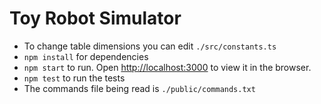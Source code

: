 # Toy Robot Simulator

- To change table dimensions you can edit `./src/constants.ts`
- `npm install` for dependencies
- `npm start` to run. Open [http://localhost:3000](http://localhost:3000) to view it in the browser.
- `npm test` to run the tests
- The commands file being read is `./public/commands.txt`
